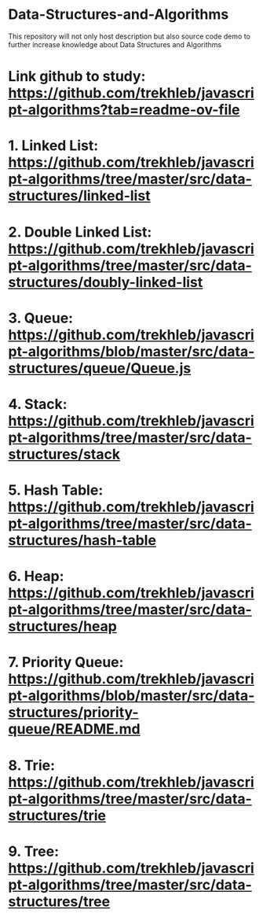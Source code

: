 # Data-Structures-and-Algorithms
This repository will not only host description but also source code demo to further increase knowledge about Data Structures and Algorithms
# Link github to study: https://github.com/trekhleb/javascript-algorithms?tab=readme-ov-file
# 1. Linked List: https://github.com/trekhleb/javascript-algorithms/tree/master/src/data-structures/linked-list
# 2. Double Linked List: https://github.com/trekhleb/javascript-algorithms/tree/master/src/data-structures/doubly-linked-list
# 3. Queue: https://github.com/trekhleb/javascript-algorithms/blob/master/src/data-structures/queue/Queue.js
# 4. Stack: https://github.com/trekhleb/javascript-algorithms/tree/master/src/data-structures/stack
# 5. Hash Table: https://github.com/trekhleb/javascript-algorithms/tree/master/src/data-structures/hash-table
# 6. Heap: https://github.com/trekhleb/javascript-algorithms/tree/master/src/data-structures/heap
# 7. Priority Queue: https://github.com/trekhleb/javascript-algorithms/blob/master/src/data-structures/priority-queue/README.md
# 8. Trie: https://github.com/trekhleb/javascript-algorithms/tree/master/src/data-structures/trie
# 9. Tree: https://github.com/trekhleb/javascript-algorithms/tree/master/src/data-structures/tree